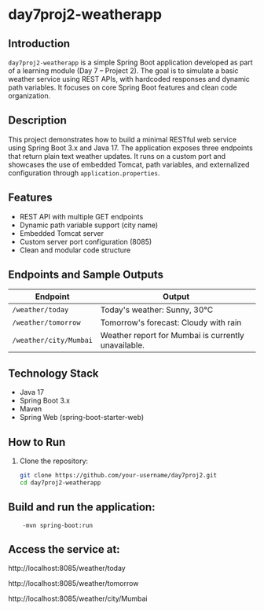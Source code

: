 # day7proj2-weatherapp

## Introduction
`day7proj2-weatherapp` is a simple Spring Boot application developed as part of a learning module (Day 7 – Project 2). The goal is to simulate a basic weather service using REST APIs, with hardcoded responses and dynamic path variables. It focuses on core Spring Boot features and clean code organization.

## Description
This project demonstrates how to build a minimal RESTful web service using Spring Boot 3.x and Java 17. The application exposes three endpoints that return plain text weather updates. It runs on a custom port and showcases the use of embedded Tomcat, path variables, and externalized configuration through `application.properties`.

## Features
- REST API with multiple GET endpoints
- Dynamic path variable support (city name)
- Embedded Tomcat server
- Custom server port configuration (8085)
- Clean and modular code structure

## Endpoints and Sample Outputs
| Endpoint                  | Output                                                   |
|---------------------------|----------------------------------------------------------|
| `/weather/today`          | Today's weather: Sunny, 30°C                             |
| `/weather/tomorrow`       | Tomorrow's forecast: Cloudy with rain                    |
| `/weather/city/Mumbai`    | Weather report for Mumbai is currently unavailable.      |

## Technology Stack
- Java 17
- Spring Boot 3.x
- Maven
- Spring Web (spring-boot-starter-web)

## How to Run
1. Clone the repository:
   ```bash
   git clone https://github.com/your-username/day7proj2.git
   cd day7proj2-weatherapp

## Build and run the application:
        -mvn spring-boot:run

## Access the service at:

http://localhost:8085/weather/today

http://localhost:8085/weather/tomorrow

http://localhost:8085/weather/city/Mumbai

